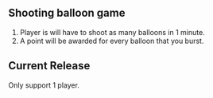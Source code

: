 Shooting balloon game
-----------------------

1. Player is will have to shoot as many balloons in 1 minute.
2. A point will be awarded for every balloon that you burst.

Current Release
----------------
Only support 1 player.





